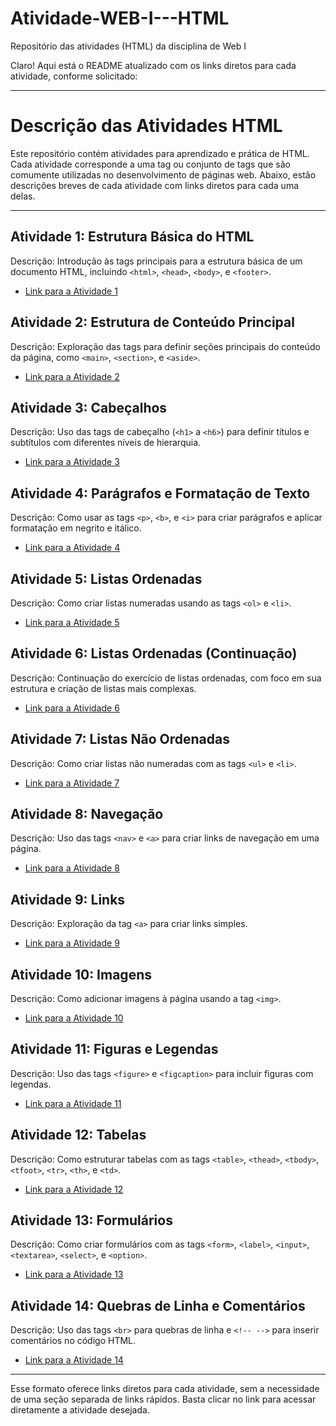 # Atividade-WEB-I---HTML
Repositório das atividades (HTML) da disciplina de Web I

Claro! Aqui está o README atualizado com os links diretos para cada atividade, conforme solicitado:

---

# **Descrição das Atividades HTML**

Este repositório contém atividades para aprendizado e prática de HTML. Cada atividade corresponde a uma tag ou conjunto de tags que são comumente utilizadas no desenvolvimento de páginas web. Abaixo, estão descrições breves de cada atividade com links diretos para cada uma delas.

---

## **Atividade 1: Estrutura Básica do HTML**
Descrição: Introdução às tags principais para a estrutura básica de um documento HTML, incluindo `<html>`, `<head>`, `<body>`, e `<footer>`.
- [Link para a Atividade 1](atividade01.html)

## **Atividade 2: Estrutura de Conteúdo Principal**
Descrição: Exploração das tags para definir seções principais do conteúdo da página, como `<main>`, `<section>`, e `<aside>`.
- [Link para a Atividade 2](#atividade-2)

## **Atividade 3: Cabeçalhos**
Descrição: Uso das tags de cabeçalho (`<h1>` a `<h6>`) para definir títulos e subtítulos com diferentes níveis de hierarquia.
- [Link para a Atividade 3](#atividade-3)

## **Atividade 4: Parágrafos e Formatação de Texto**
Descrição: Como usar as tags `<p>`, `<b>`, e `<i>` para criar parágrafos e aplicar formatação em negrito e itálico.
- [Link para a Atividade 4](#atividade-4)

## **Atividade 5: Listas Ordenadas**
Descrição: Como criar listas numeradas usando as tags `<ol>` e `<li>`.
- [Link para a Atividade 5](#atividade-5)

## **Atividade 6: Listas Ordenadas (Continuação)**
Descrição: Continuação do exercício de listas ordenadas, com foco em sua estrutura e criação de listas mais complexas.
- [Link para a Atividade 6](#atividade-6)

## **Atividade 7: Listas Não Ordenadas**
Descrição: Como criar listas não numeradas com as tags `<ul>` e `<li>`.
- [Link para a Atividade 7](#atividade-7)

## **Atividade 8: Navegação**
Descrição: Uso das tags `<nav>` e `<a>` para criar links de navegação em uma página.
- [Link para a Atividade 8](#atividade-8)

## **Atividade 9: Links**
Descrição: Exploração da tag `<a>` para criar links simples.
- [Link para a Atividade 9](#atividade-9)

## **Atividade 10: Imagens**
Descrição: Como adicionar imagens à página usando a tag `<img>`.
- [Link para a Atividade 10](#atividade-10)

## **Atividade 11: Figuras e Legendas**
Descrição: Uso das tags `<figure>` e `<figcaption>` para incluir figuras com legendas.
- [Link para a Atividade 11](#atividade-11)

## **Atividade 12: Tabelas**
Descrição: Como estruturar tabelas com as tags `<table>`, `<thead>`, `<tbody>`, `<tfoot>`, `<tr>`, `<th>`, e `<td>`.
- [Link para a Atividade 12](#atividade-12)

## **Atividade 13: Formulários**
Descrição: Como criar formulários com as tags `<form>`, `<label>`, `<input>`, `<textarea>`, `<select>`, e `<option>`.
- [Link para a Atividade 13](#atividade-13)

## **Atividade 14: Quebras de Linha e Comentários**
Descrição: Uso das tags `<br>` para quebras de linha e `<!-- -->` para inserir comentários no código HTML.
- [Link para a Atividade 14](#atividade-14)

---

Esse formato oferece links diretos para cada atividade, sem a necessidade de uma seção separada de links rápidos. Basta clicar no link para acessar diretamente a atividade desejada.
